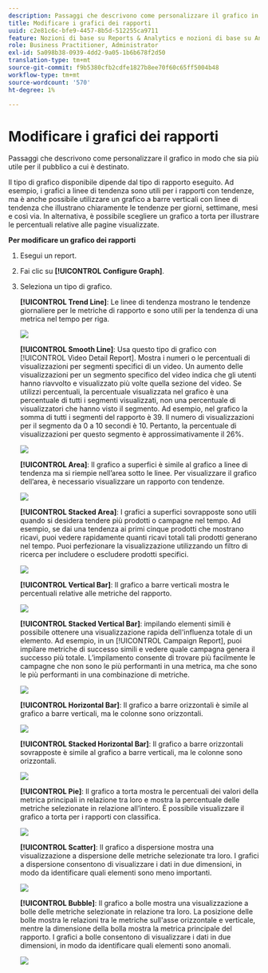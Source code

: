 ```yaml
---
description: Passaggi che descrivono come personalizzare il grafico in modo che sia più utile per il pubblico a cui è destinato.
title: Modificare i grafici dei rapporti
uuid: c2e81c6c-bfe9-4457-8b5d-512255ca9711
feature: Nozioni di base su Reports & Analytics e nozioni di base su Analytics
role: Business Practitioner, Administrator
exl-id: 5a098b38-0939-4dd2-9a05-1b6b678f2d50
translation-type: tm+mt
source-git-commit: f9b5380cfb2cdfe1827b8ee70f60c65ff5004b48
workflow-type: tm+mt
source-wordcount: '570'
ht-degree: 1%

---
```


# Modificare i grafici dei rapporti

Passaggi che descrivono come personalizzare il grafico in modo che sia più utile per il pubblico a cui è destinato.

Il tipo di grafico disponibile dipende dal tipo di rapporto eseguito. Ad esempio, i grafici a linee di tendenza sono utili per i rapporti con tendenze, ma è anche possibile utilizzare un grafico a barre verticali con linee di tendenza che illustrano chiaramente le tendenze per giorni, settimane, mesi e così via. In alternativa, è possibile scegliere un grafico a torta per illustrare le percentuali relative alle pagine visualizzate.

**Per modificare un grafico dei rapporti**

1. Esegui un report.
1. Fai clic su **[!UICONTROL Configure Graph]**.
1. Seleziona un tipo di grafico.

   **[!UICONTROL Trend Line]**: Le linee di tendenza mostrano le tendenze giornaliere per le metriche di rapporto e sono utili per la tendenza di una metrica nel tempo per riga.

   ![](assets/graph_trend_line.png)

   **[!UICONTROL Smooth Line]**: Usa questo tipo di grafico con  [!UICONTROL Video Detail Report]. Mostra i numeri o le percentuali di visualizzazioni per segmenti specifici di un video. Un aumento delle visualizzazioni per un segmento specifico del video indica che gli utenti hanno riavvolto e visualizzato più volte quella sezione del video. Se utilizzi percentuali, la percentuale visualizzata nel grafico è una percentuale di tutti i segmenti visualizzati, non una percentuale di visualizzatori che hanno visto il segmento. Ad esempio, nel grafico la somma di tutti i segmenti del rapporto è 39. Il numero di visualizzazioni per il segmento da 0 a 10 secondi è 10. Pertanto, la percentuale di visualizzazioni per questo segmento è approssimativamente il 26%.

   ![](assets/graph_smooth_line.png)

   **[!UICONTROL Area]**: Il grafico a superfici è simile al grafico a linee di tendenza ma si riempie nell’area sotto le linee. Per visualizzare il grafico dell’area, è necessario visualizzare un rapporto con tendenze.

   ![](assets/graph_area.png)

   **[!UICONTROL Stacked Area]**: I grafici a superfici sovrapposte sono utili quando si desidera tendere più prodotti o campagne nel tempo. Ad esempio, se dai una tendenza ai primi cinque prodotti che mostrano ricavi, puoi vedere rapidamente quanti ricavi totali tali prodotti generano nel tempo. Puoi perfezionare la visualizzazione utilizzando un filtro di ricerca per includere o escludere prodotti specifici.

   ![](assets/graph_stacked_area.png)

   **[!UICONTROL Vertical Bar]**: Il grafico a barre verticali mostra le percentuali relative alle metriche del rapporto.

   ![](assets/graph_vertical_bars.png)

   **[!UICONTROL Stacked Vertical Bar]**: impilando elementi simili è possibile ottenere una visualizzazione rapida dell&#39;influenza totale di un elemento. Ad esempio, in un [!UICONTROL Campaign Report], puoi impilare metriche di successo simili e vedere quale campagna genera il successo più totale. L’impilamento consente di trovare più facilmente le campagne che non sono le più performanti in una metrica, ma che sono le più performanti in una combinazione di metriche.

   ![](assets/graph_stacked_vertical.png)

   **[!UICONTROL Horizontal Bar]**: Il grafico a barre orizzontali è simile al grafico a barre verticali, ma le colonne sono orizzontali.

   ![](assets/graph_horizontal_bar.png)

   **[!UICONTROL Stacked Horizontal Bar]**: Il grafico a barre orizzontali sovrapposte è simile al grafico a barre verticali, ma le colonne sono orizzontali.

   ![](assets/graph_stacked_horizontal.png)

   **[!UICONTROL Pie]**: Il grafico a torta mostra le percentuali dei valori della metrica principali in relazione tra loro e mostra la percentuale delle metriche selezionate in relazione all’intero. È possibile visualizzare il grafico a torta per i rapporti con classifica.

   ![](assets/graph_pie.png)

   **[!UICONTROL Scatter]**: Il grafico a dispersione mostra una visualizzazione a dispersione delle metriche selezionate tra loro. I grafici a dispersione consentono di visualizzare i dati in due dimensioni, in modo da identificare quali elementi sono meno importanti.

   ![](assets/graph_scatter.png)

   **[!UICONTROL Bubble]**: Il grafico a bolle mostra una visualizzazione a bolle delle metriche selezionate in relazione tra loro. La posizione delle bolle mostra le relazioni tra le metriche sull&#39;asse orizzontale e verticale, mentre la dimensione della bolla mostra la metrica principale del rapporto. I grafici a bolle consentono di visualizzare i dati in due dimensioni, in modo da identificare quali elementi sono anomali.

   ![](assets/graph_bubble.png)

